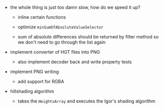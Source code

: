 ﻿- the whole thing is just too damn slow, how do we speed it up?
    - inline certain functions
    - optimize `minSumOfAbsoluteValueSelector`

    - sum of absolute differences should be returned by filter method so we don't need to go through the list again

- implement converter of HGT files into PNG
    - also implement decoder back and write property tests

- implement PNG writing
    - add support for RGBA

- hillshading algorithm
    - takes the `HeightsArray` and executes the Igor's shading algorithm
